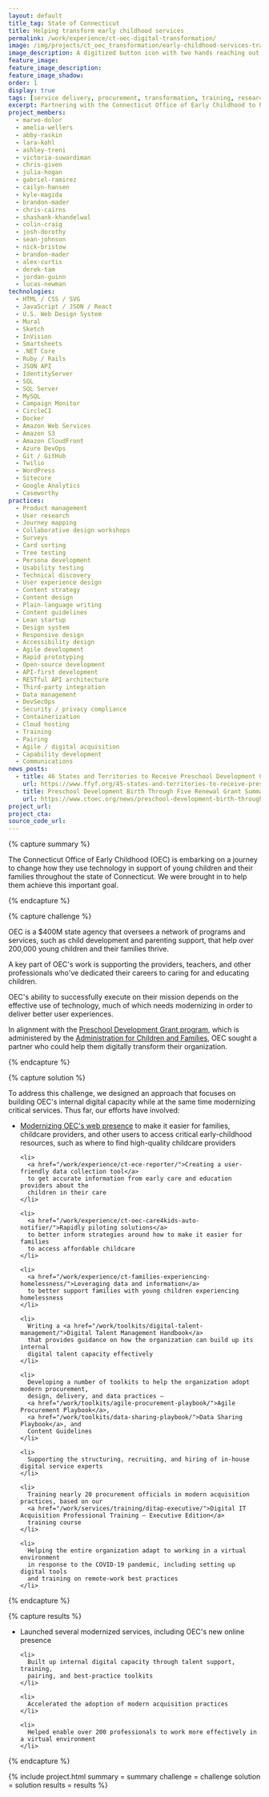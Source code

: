 ```yaml
---
layout: default
title_tag: State of Connecticut
title: Helping transform early childhood services
permalink: /work/experience/ct-oec-digital-transformation/
image: /img/projects/ct_oec_transformation/early-childhood-services-transformation.svg
image_description: A digitized button icon with two hands reaching out to each other and another hand pressing the button icon.
feature_image:
feature_image_description:
feature_image_shadow:
order: 1
display: true
tags: [service delivery, procurement, transformation, training, research & design, product management, software delivery, legacy modernization, devops, cloud & platforms, data & analytics, apis, open government, security & privacy, coaching & training, early childhood, social safety net, healthcare, economic development, education, marvo dolor, amelia wellers, abby raskin, lara kohl, ashley treni, victoria suwardiman, chris given, julia hogan, gabriel ramirez, cailyn hansen, kyle magida, brandon mader, chris cairns, shashank khandelwal, colin craig, josh dorothy, sean johnson, nick bristow, brandon mader, derek tam, alex curtis, lucas newman]
excerpt: Partnering with the Connecticut Office of Early Childhood to help change how they deliver services to families with young children and the professionals who support them.
project_members:
  - marvo-dolor
  - amelia-wellers
  - abby-raskin
  - lara-kohl
  - ashley-treni
  - victoria-suwardiman
  - chris-given
  - julia-hogan
  - gabriel-ramirez
  - cailyn-hansen
  - kyle-magida
  - brandon-mader
  - chris-cairns
  - shashank-khandelwal
  - colin-craig
  - josh-dorothy
  - sean-johnson
  - nick-bristow
  - brandon-mader
  - alex-curtis
  - derek-tam
  - jordan-guinn
  - lucas-newman
technologies:
  - HTML / CSS / SVG
  - JavaScript / JSON / React
  - U.S. Web Design System
  - Mural
  - Sketch
  - InVision
  - Smartsheets
  - .NET Core
  - Ruby / Rails
  - JSON API
  - IdentityServer
  - SQL
  - SQL Server
  - MySQL
  - Campaign Monitor
  - CircleCI
  - Docker
  - Amazon Web Services
  - Amazon S3
  - Amazon CloudFront
  - Azure DevOps
  - Git / GitHub
  - Twilio
  - WordPress
  - Sitecore
  - Google Analytics
  - Caseworthy
practices:
  - Product management
  - User research
  - Journey mapping
  - Collaborative design workshops
  - Surveys
  - Card sorting
  - Tree testing
  - Persona development
  - Usability testing
  - Technical discovery
  - User experience design
  - Content strategy
  - Content design
  - Plain-language writing
  - Content guidelines
  - Lean startup
  - Design system
  - Responsive design
  - Accessibility design
  - Agile development
  - Rapid prototyping
  - Open-source development
  - API-first development
  - RESTful API architecture
  - Third-party integration
  - Data management
  - DevSecOps
  - Security / privacy compliance
  - Containerization
  - Cloud hosting
  - Training
  - Pairing
  - Agile / digital acquisition
  - Capability development
  - Communications
news_posts:
  - title: 46 States and Territories to Receive Preschool Development Grants
    url: https://www.ffyf.org/45-states-and-territories-to-receive-preschool-development-grants/
  - title: Preschool Development Birth Through Five Renewal Grant Summary
    url: https://www.ctoec.org/news/preschool-development-birth-through-five-renewal-grant-summary/
project_url:
project_cta:
source_code_url:
---
```


{% capture summary %}
  <p>
    The Connecticut Office of Early Childhood (OEC) is embarking on a journey
    to change how they use technology in support of young children and their
    families throughout the state of Connecticut. We were brought in
    to help them achieve this important goal.
  </p>
{% endcapture %}

{% capture challenge %}
  <p>
    OEC is a $400M state agency that oversees a network of programs and services,
    such as child development and parenting support, that help over 200,000 young
    children and their families thrive.
  </p>

  <p>
    A key part of OEC's work is supporting the providers, teachers, and other professionals
    who've dedicated their careers to caring for and educating children.
  </p>

  <p>
    OEC's ability to successfully execute on their mission depends on the effective
    use of technology, much of which needs modernizing in order to deliver better
    user experiences.
  </p>

  <p>
    In alignment with the <a href="https://www.acf.hhs.gov/ecd/early-learning/preschool-development-grants">Preschool Development Grant program</a>, which is
    administered by the <a href="https://www.acf.hhs.gov/">Administration for Children and Families</a>,
    OEC sought a partner who could help them digitally transform their organization.
  </p>
{% endcapture %}

{% capture solution %}
  <p>
    To address this challenge, we designed an approach that focuses on building
    OEC's internal digital capacity while at the same time modernizing critical
    services. Thus far, our efforts have involved:
  </p>

  <ul>
    <li>
      <a href="/work/experience/ct-oec-website-redesign/">Modernizing OEC's web presence</a>
      to make it easier for families, childcare providers, and other users to access
      critical early-childhood resources, such as where to find high-quality childcare
      providers
    </li>

    <li>
      <a href="/work/experience/ct-ece-reporter/">Creating a user-friendly data collection tool</a>
      to get accurate information from early care and education providers about the
      children in their care
    </li>

    <li>
      <a href="/work/experience/ct-oec-care4kids-auto-notifier/">Rapidly piloting solutions</a>
      to better inform strategies around how to make it easier for families
      to access affordable childcare
    </li>

    <li>
      <a href="/work/experience/ct-families-experiencing-homelessness/">Leveraging data and information</a>
      to better support families with young children experiencing homelessness
    </li>

    <li>
      Writing a <a href="/work/toolkits/digital-talent-management/">Digital Talent Management Handbook</a>
      that provides guidance on how the organization can build up its internal
      digital talent capacity effectively
    </li>

    <li>
      Developing a number of toolkits to help the organization adopt modern procurement,
      design, delivery, and data practices —
      <a href="/work/toolkits/agile-procurement-playbook/">Agile Procurement Playbook</a>,
      <a href="/work/toolkits/data-sharing-playbook/">Data Sharing Playbook</a>, and
      Content Guidelines
    </li>

    <li>
      Supporting the structuring, recruiting, and hiring of in-house digital service experts
    </li>

    <li>
      Training nearly 20 procurement officials in modern acquisition practices, based on our
      <a href="/work/services/training/ditap-executive/">Digital IT Acquisition Professional Training — Executive Edition</a>
      training course
    </li>

    <li>
      Helping the entire organization adapt to working in a virtual environment
      in response to the COVID-19 pandemic, including setting up digital tools
      and training on remote-work best practices
    </li>
  </ul>
{% endcapture %}

{% capture results %}
  <ul>
    <li>
      Launched several modernized services, including OEC's new online presence
    </li>

    <li>
      Built up internal digital capacity through talent support, training,
      pairing, and best-practice toolkits
    </li>

    <li>
      Accelerated the adoption of modern acquisition practices
    </li>

    <li>
      Helped enable over 200 professionals to work more effectively in a virtual environment
    </li>
  </ul>
{% endcapture %}

{% include project.html
  summary = summary
  challenge = challenge
  solution = solution
  results = results
%}
